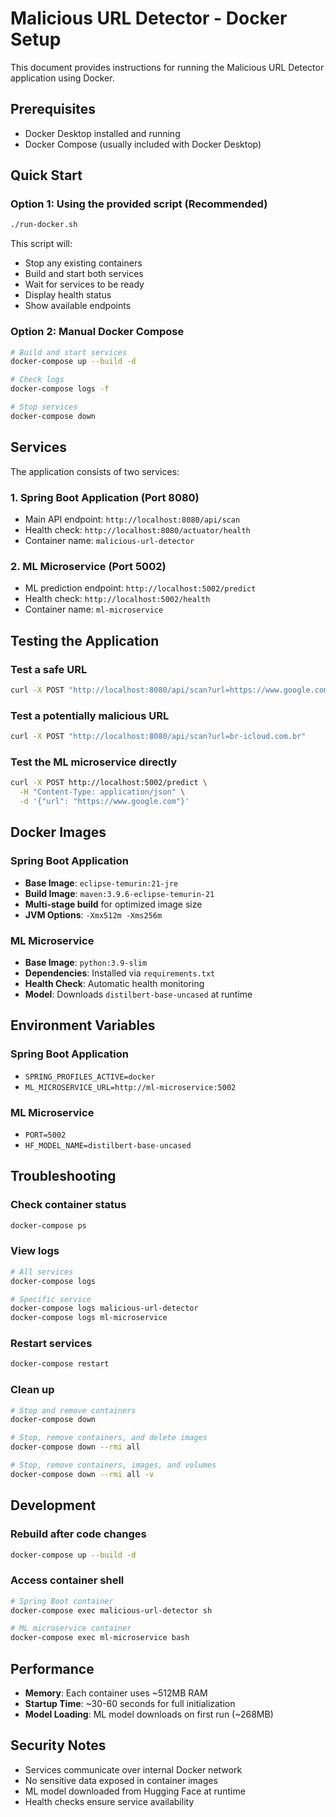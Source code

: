 # Malicious URL Detector - Docker Setup

This document provides instructions for running the Malicious URL Detector application using Docker.

## Prerequisites

- Docker Desktop installed and running
- Docker Compose (usually included with Docker Desktop)

## Quick Start

### Option 1: Using the provided script (Recommended)

```bash
./run-docker.sh
```

This script will:
- Stop any existing containers
- Build and start both services
- Wait for services to be ready
- Display health status
- Show available endpoints

### Option 2: Manual Docker Compose

```bash
# Build and start services
docker-compose up --build -d

# Check logs
docker-compose logs -f

# Stop services
docker-compose down
```

## Services

The application consists of two services:

### 1. Spring Boot Application (Port 8080)
- Main API endpoint: `http://localhost:8080/api/scan`
- Health check: `http://localhost:8080/actuator/health`
- Container name: `malicious-url-detector`

### 2. ML Microservice (Port 5002)
- ML prediction endpoint: `http://localhost:5002/predict`
- Health check: `http://localhost:5002/health`
- Container name: `ml-microservice`

## Testing the Application

### Test a safe URL
```bash
curl -X POST "http://localhost:8080/api/scan?url=https://www.google.com"
```

### Test a potentially malicious URL
```bash
curl -X POST "http://localhost:8080/api/scan?url=br-icloud.com.br"
```

### Test the ML microservice directly
```bash
curl -X POST http://localhost:5002/predict \
  -H "Content-Type: application/json" \
  -d '{"url": "https://www.google.com"}'
```

## Docker Images

### Spring Boot Application
- **Base Image**: `eclipse-temurin:21-jre`
- **Build Image**: `maven:3.9.6-eclipse-temurin-21`
- **Multi-stage build** for optimized image size
- **JVM Options**: `-Xmx512m -Xms256m`

### ML Microservice
- **Base Image**: `python:3.9-slim`
- **Dependencies**: Installed via `requirements.txt`
- **Health Check**: Automatic health monitoring
- **Model**: Downloads `distilbert-base-uncased` at runtime

## Environment Variables

### Spring Boot Application
- `SPRING_PROFILES_ACTIVE=docker`
- `ML_MICROSERVICE_URL=http://ml-microservice:5002`

### ML Microservice
- `PORT=5002`
- `HF_MODEL_NAME=distilbert-base-uncased`

## Troubleshooting

### Check container status
```bash
docker-compose ps
```

### View logs
```bash
# All services
docker-compose logs

# Specific service
docker-compose logs malicious-url-detector
docker-compose logs ml-microservice
```

### Restart services
```bash
docker-compose restart
```

### Clean up
```bash
# Stop and remove containers
docker-compose down

# Stop, remove containers, and delete images
docker-compose down --rmi all

# Stop, remove containers, images, and volumes
docker-compose down --rmi all -v
```

## Development

### Rebuild after code changes
```bash
docker-compose up --build -d
```

### Access container shell
```bash
# Spring Boot container
docker-compose exec malicious-url-detector sh

# ML microservice container
docker-compose exec ml-microservice bash
```

## Performance

- **Memory**: Each container uses ~512MB RAM
- **Startup Time**: ~30-60 seconds for full initialization
- **Model Loading**: ML model downloads on first run (~268MB)

## Security Notes

- Services communicate over internal Docker network
- No sensitive data exposed in container images
- ML model downloaded from Hugging Face at runtime
- Health checks ensure service availability 